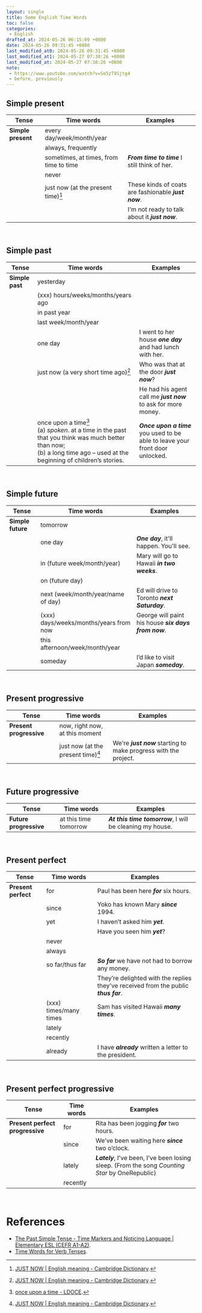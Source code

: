 ```yaml
---
layout: single
title: Some English Time Words
toc: false
categories:
 - English
drafted_at: 2024-05-26 06:15:09 +0800
date: 2024-05-26 09:31:45 +0800
last_modified_at0: 2024-05-26 09:31:45 +0800
last_modified_at1: 2024-05-27 07:38:26 +0800
last_modified_at: 2024-05-27 07:38:26 +0800
note: 
 - https://www.youtube.com/watch?v=Se5zT8Sjtg4
 - before, previously
---
```


## Simple present

| Tense              | Time words                             | Examples                                             |
| ------------------ | -------------------------------------- | ---------------------------------------------------- |
| **Simple present** | every day/week/month/year              |                                                      |
|                    | always, frequently                     |                                                      |
|                    | sometimes, at times, from time to time | ***From time to time*** I still think of her.        |
|                    | never                                  |                                                      |
|                    | just now (at the present time)[^3]     | These kinds of coats are fashionable ***just now***. |
|                    |                                        | I'm not ready to talk about it ***just now***.       |

<br>

## Simple past

| Tense           | Time words                                                   | Examples                                                     |
| --------------- | ------------------------------------------------------------ | ------------------------------------------------------------ |
| **Simple past** | yesterday                                                    |                                                              |
|                 | (xxx) hours/weeks/months/years ago                           |                                                              |
|                 | in past year                                                 |                                                              |
|                 | last week/month/year                                         |                                                              |
|                 | one day                                                      | I went to her house ***one day*** and had lunch with her.    |
|                 | just now (a very short time ago)[^3]                         | Who was that at the door ***just now***?                     |
|                 |                                                              | He had his agent call me ***just now*** to ask for more money. |
|                 | once upon a time[^4]<br>(a) *spoken*. at a time in the past that you think was much better than now;<br>(b) a long time ago – used at the beginning of children’s stories. | ***Once upon a time*** you used to be able to leave your front door unlocked. |

<br>

## Simple future

| Tense             | Time words                             | Examples                                             |
| ----------------- | -------------------------------------- | ---------------------------------------------------- |
| **Simple future** | tomorrow                               |                                                      |
|                   | one day                                | ***One day***, it'll happen. You'll see.             |
|                   | in (future week/month/year)            | Mary will go to Hawaii ***in two weeks***.           |
|                   | on (future day)                        |                                                      |
|                   | next (week/month/year/name of day)     | Ed will drive to Toronto ***next Saturday***.        |
|                   | (xxx) days/weeks/months/years from now | George will paint his house ***six days from now***. |
|                   | this afternoon/week/month/year         |                                                      |
|                   | someday                                | I’d like to visit Japan ***someday***.               |

<br>

## Present progressive

| Tense                   | Time words                         | Examples                                                     |
| ----------------------- | ---------------------------------- | ------------------------------------------------------------ |
| **Present progressive** | now, right now, at this moment     |                                                              |
|                         | just now (at the present time)[^3] | We're ***just now*** starting to make progress with the project. |

<br>

## Future progressive

| Tense                  | Time words            | Examples                                                  |
| ---------------------- | --------------------- | --------------------------------------------------------- |
| **Future progressive** | at this time tomorrow | ***At this time tomorrow***, I will be cleaning my house. |

<br>

## Present perfect

| Tense               | Time words             | Examples                                                     |
| ------------------- | ---------------------- | ------------------------------------------------------------ |
| **Present perfect** | for                    | Paul has been here ***for*** six hours.                      |
|                     | since                  | Yoko has known Mary ***since*** 1994.                        |
|                     | yet                    | I haven’t asked him ***yet***.                               |
|                     |                        | Have you seen him ***yet***?                                 |
|                     | never                  |                                                              |
|                     | always                 |                                                              |
|                     | so far/thus far        | ***So far*** we have not had to borrow any money.            |
|                     |                        | They’re delighted with the replies they’ve received from the public ***thus far***. |
|                     | (xxx) times/many times | Sam has visited Hawaii ***many times***.                     |
|                     | lately                 |                                                              |
|                     | recently               |                                                              |
|                     | already                | I have ***already*** written a letter to the president.      |

<br>

## Present perfect progressive

| Tense                           | Time words | Examples                                                     |
| ------------------------------- | ---------- | ------------------------------------------------------------ |
| **Present perfect progressive** | for        | Rita has been jogging ***for*** two hours.                   |
|                                 | since      | We’ve been waiting here ***since*** two o’clock.             |
|                                 | lately     | ***Lately***, I've been, I've been losing sleep. (From the song *Counting Star* by OneRepublic) |
|                                 | recently   |                                                              |

<br>

# References

- [The Past Simple Tense - Time Markers and Noticing Language \| Elementary ESL (CEFR A1-A2)](https://www.esolcourses.com/content/exercises/grammar/pastsimple/past-tense-time-markers.html).
- [Time Words for Verb Tenses](https://bergen.edu/ELRC/guidemxtnsex.html).

[^3]: [JUST NOW \| English meaning - Cambridge Dictionary](https://dictionary.cambridge.org/dictionary/english/just-now).
[^4]: [once upon a time - LDOCE](https://www.ldoceonline.com/dictionary/once-upon-a-time).

